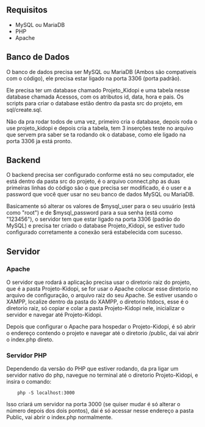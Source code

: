 ## Requisitos
* MySQL ou MariaDB
* PHP
* Apache

## Banco de Dados

O banco de dados precisa ser MySQL ou MariaDB (Ambos são compativeis com o código), ele precisa estar ligado na porta 3306 (porta padrão).

Ele precisa ter um database chamado Projeto_Kidopi e uma tabela nesse database chamada Acessos, com os atributos id, data, hora e pais. Os scripts para criar
o database estão dentro da pasta src do projeto, em sql/create.sql. 

Não da pra rodar todos de uma vez, primeiro cria o database, depois roda o use projeto_kidopi e 
depois cria a tabela, tem 3 inserções teste no arquivo que servem pra saber se ta rodando ok o database, como ele ligado na porta 3306 ja está pronto.

## Backend

O backend precisa ser configurado conforme está no seu computador, ele está dentro da pasta src do projeto, é o arquivo connect.php as duas primeiras linhas
do código são o que precisa ser modificado, é o user e a password que você quer usar no seu banco de dados MySQL ou MariaDB. 

Basicamente só alterar os valores de $mysql_user para o seu usuário (está como "root") e de $mysql_password para a sua senha (está como "123456"), o servidor tem que
estar ligado na porta 3306 (padrão do MySQL) e precisa ter criado o database Projeto_Kidopi, se estiver tudo configurado corretamente a conexão será estabelecida com sucesso.

## Servidor

### Apache
O servidor que rodará a aplicação precisa usar o diretorio raiz do projeto, que é a pasta Projeto-Kidopi, se for usar o Apache colocar esse diretorio no arquivo de configuração,
o arquivo raiz do seu Apache. Se estiver usando o XAMPP, localize dentro da pasta do XAMPP, o diretorio htdocs, esse é o diretorio raiz, só copiar e colar a pasta Projeto-Kidopi nele,
inicializar o servidor e navegar até Projeto-Kidopi.

Depois que configurar o Apache para hospedar o Projeto-Kidopi, é só abrir o endereço contendo o projeto e navegar até o diretorio /public, dai vai abrir o index.php direto.

### Servidor PHP
Dependendo da versão do PHP que estiver rodando, da pra ligar um servidor nativo do php, navegue no terminal até o diretorio Projeto-Kidopi, e insira o comando:
```
    php -S localhost:3000
```

Isso criará um servidor na porta 3000 (se quiser mudar é só alterar o número depois dos dois pontos), dai é só acessar nesse endereço a pasta Public, vai abrir o index.php normalmente.

